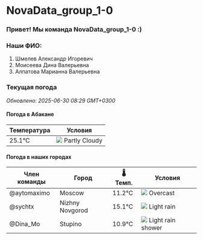 # NovaData_group_1-0
### Привет! Мы команда NovaData_group_1-0 :)

### Наши ФИО:
1. Шмелев Александр Игоревич
2. Моисеева Дина Валерьевна
3. Алпатова Марианна Валерьевна

### Текущая погода
<!-- WEATHER:START -->
_Обновлено: 2025-06-30 08:29 GMT+0300_

#### Погода в Абакане

| Температура | Условия |
|-------------|----------|
| 25.1°C     | ![](https://cdn.weatherapi.com/weather/64x64/day/116.png) Partly Cloudy |

#### Погода в наших городах

| Член команды  | Город               | 🌡️ Темп.  | Условия          |
|---------------|---------------------|-----------|--------------------|
| @aytomaximo    | Moscow              |   11.2°C | ![](https://cdn.weatherapi.com/weather/64x64/day/122.png) Overcast     |
| @sychtx        | Nizhny Novgorod     |   15.1°C | ![](https://cdn.weatherapi.com/weather/64x64/day/296.png) Light rain   |
| @Dina_Mo       | Stupino             |   10.9°C | ![](https://cdn.weatherapi.com/weather/64x64/day/353.png) Light rain shower |

<!-- WEATHER:END -->
